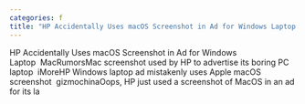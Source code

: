 ```yaml
---
categories: f
title: "HP Accidentally Uses macOS Screenshot in Ad for Windows Laptop  MacRumors"
---
```

HP Accidentally Uses macOS Screenshot in Ad for Windows Laptop&nbsp;&nbsp;MacRumorsMac screenshot used by HP to advertise its boring PC laptop&nbsp;&nbsp;iMoreHP Windows laptop ad mistakenly uses Apple macOS screenshot&nbsp;&nbsp;gizmochinaOops, HP just used a screenshot of MacOS in an ad for its la